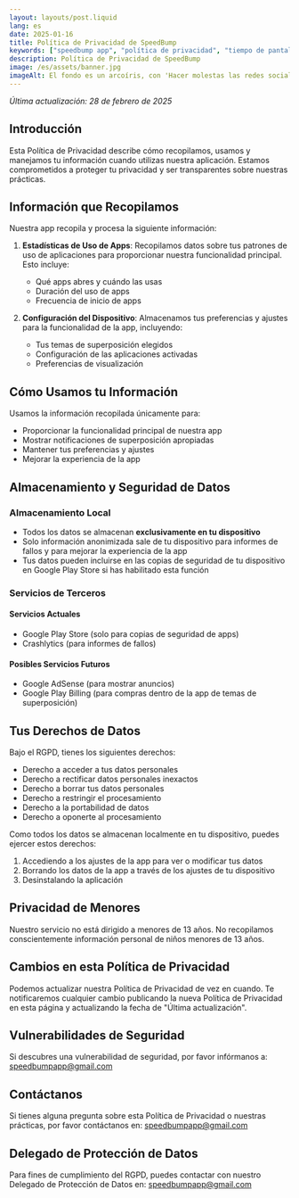 ```yaml
---
layout: layouts/post.liquid
lang: es
date: 2025-01-16
title: Política de Privacidad de SpeedBump
keywords: ["speedbump app", "política de privacidad", "tiempo de pantalla", "rgpd"]
description: Política de Privacidad de SpeedBump
image: /es/assets/banner.jpg
imageAlt: El fondo es un arcoíris, con 'Hacer molestas las redes sociales' en el centro usando la fuente Comic Sans, y un gato mal dibujado en la esquina superior derecha. Hace referencia al meme de internet 'graphic design is my passion'.
---
```


*Última actualización: 28 de febrero de 2025*

## Introducción
Esta Política de Privacidad describe cómo recopilamos, usamos y manejamos tu información cuando utilizas nuestra aplicación. Estamos comprometidos a proteger tu privacidad y ser transparentes sobre nuestras prácticas.

## Información que Recopilamos
Nuestra app recopila y procesa la siguiente información:

1. **Estadísticas de Uso de Apps**: Recopilamos datos sobre tus patrones de uso de aplicaciones para proporcionar nuestra funcionalidad principal. Esto incluye:
   - Qué apps abres y cuándo las usas
   - Duración del uso de apps
   - Frecuencia de inicio de apps

2. **Configuración del Dispositivo**: Almacenamos tus preferencias y ajustes para la funcionalidad de la app, incluyendo:
   - Tus temas de superposición elegidos
   - Configuración de las aplicaciones activadas
   - Preferencias de visualización

## Cómo Usamos tu Información
Usamos la información recopilada únicamente para:
- Proporcionar la funcionalidad principal de nuestra app
- Mostrar notificaciones de superposición apropiadas
- Mantener tus preferencias y ajustes
- Mejorar la experiencia de la app

## Almacenamiento y Seguridad de Datos

### Almacenamiento Local
- Todos los datos se almacenan **exclusivamente en tu dispositivo**
- Solo información anonimizada sale de tu dispositivo para informes de fallos y para mejorar la experiencia de la app
- Tus datos pueden incluirse en las copias de seguridad de tu dispositivo en Google Play Store si has habilitado esta función

### Servicios de Terceros

#### Servicios Actuales
- Google Play Store (solo para copias de seguridad de apps)
- Crashlytics (para informes de fallos)

#### Posibles Servicios Futuros
- Google AdSense (para mostrar anuncios)
- Google Play Billing (para compras dentro de la app de temas de superposición)

## Tus Derechos de Datos
Bajo el RGPD, tienes los siguientes derechos:
- Derecho a acceder a tus datos personales
- Derecho a rectificar datos personales inexactos
- Derecho a borrar tus datos personales
- Derecho a restringir el procesamiento
- Derecho a la portabilidad de datos
- Derecho a oponerte al procesamiento

Como todos los datos se almacenan localmente en tu dispositivo, puedes ejercer estos derechos:
1. Accediendo a los ajustes de la app para ver o modificar tus datos
2. Borrando los datos de la app a través de los ajustes de tu dispositivo
3. Desinstalando la aplicación

## Privacidad de Menores
Nuestro servicio no está dirigido a menores de 13 años. No recopilamos conscientemente información personal de niños menores de 13 años.

## Cambios en esta Política de Privacidad
Podemos actualizar nuestra Política de Privacidad de vez en cuando. Te notificaremos cualquier cambio publicando la nueva Política de Privacidad en esta página y actualizando la fecha de "Última actualización".

## Vulnerabilidades de Seguridad
Si descubres una vulnerabilidad de seguridad, por favor infórmanos a: speedbumpapp@gmail.com

## Contáctanos
Si tienes alguna pregunta sobre esta Política de Privacidad o nuestras prácticas, por favor contáctanos en: speedbumpapp@gmail.com

## Delegado de Protección de Datos
Para fines de cumplimiento del RGPD, puedes contactar con nuestro Delegado de Protección de Datos en: speedbumpapp@gmail.com
